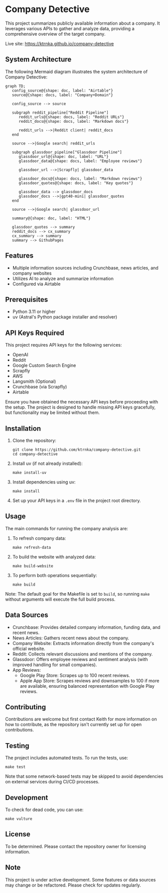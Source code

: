 # Company Detective

This project summarizes publicly available information about a company. It leverages various APIs to gather and analyze data, providing a comprehensive overview of the target company.

Live site: https://ktrnka.github.io/company-detective

## System Architecture

The following Mermaid diagram illustrates the system architecture of Company Detective:

```mermaid
graph TD;
   config_source@{shape: doc, label: "Airtable"}
   source@{shape: docs, label: "Company+Domain"}
   
   config_source --> source

   subgraph reddit_pipeline["Reddit Pipeline"]
      reddit_urls@{shape: docs, label: "Reddit URLs"}
      reddit_docs@{shape: docs, label: "Markdown docs"}

      reddit_urls -->|Reddit client| reddit_docs
   end

   source -->|Google search| reddit_urls

   subgraph glassdoor_pipeline["Glassdoor Pipeline"]
      glassdoor_url@{shape: doc, label: "URL"}
      glassdoor_data@{shape: docs, label: "Employee reviews"}

      glassdoor_url -->|Scrapfly| glassdoor_data

      glassdoor_docs@{shape: docs, label: "Markdown reviews"}
      glassdoor_quotes@{shape: docs, label: "Key quotes"}

      glassdoor_data --> glassdoor_docs
      glassdoor_docs -->|gpt40-mini| glassdoor_quotes
   end

   source -->|Google search| glassdoor_url

   summary@{shape: doc, label: "HTML"}

   glassdoor_quotes --> summary
   reddit_docs --> cx_summary
   cx_summary --> summary
   summary --> GithubPages
```

## Features

- Multiple information sources including Crunchbase, news articles, and company websites
- Utilizes AI to analyze and summarize information
- Configured via Airtable

## Prerequisites

- Python 3.11 or higher
- uv (Astral's Python package installer and resolver)

## API Keys Required

This project requires API keys for the following services:

- OpenAI
- Reddit
- Google Custom Search Engine
- Scrapfly
- AWS
- Langsmith (Optional)
- Crunchbase (via Scrapfly)
- Airtable

Ensure you have obtained the necessary API keys before proceeding with the setup. The project is designed to handle missing API keys gracefully, but functionality may be limited without them.

## Installation

1. Clone the repository:
   ```
   git clone https://github.com/ktrnka/company-detective.git
   cd company-detective
   ```

2. Install uv (if not already installed):
   ```
   make install-uv
   ```

3. Install dependencies using uv:
   ```
   make install
   ```

4. Set up your API keys in a `.env` file in the project root directory.

## Usage

The main commands for running the company analysis are:

1. To refresh company data:
   ```
   make refresh-data
   ```

2. To build the website with analyzed data:
   ```
   make build-website
   ```

3. To perform both operations sequentially:
   ```
   make build
   ```

Note: The default goal for the Makefile is set to `build`, so running `make` without arguments will execute the full build process.

## Data Sources

- Crunchbase: Provides detailed company information, funding data, and recent news.
- News Articles: Gathers recent news about the company.
- Company Website: Extracts information directly from the company's official website.
- Reddit: Collects relevant discussions and mentions of the company.
- Glassdoor: Offers employee reviews and sentiment analysis (with improved handling for small companies).
- App Reviews: 
  - Google Play Store: Scrapes up to 100 recent reviews.
  - Apple App Store: Scrapes reviews and downsamples to 100 if more are available, ensuring balanced representation with Google Play reviews.

## Contributing

Contributions are welcome but first contact Keith for more information on how to contribute, as the repository isn't currently set up for open contributions.

## Testing

The project includes automated tests. To run the tests, use:
```
make test
```

Note that some network-based tests may be skipped to avoid dependencies on external services during CI/CD processes.

## Development

To check for dead code, you can use:
```
make vulture
```

## License

To be determined. Please contact the repository owner for licensing information.

## Note

This project is under active development. Some features or data sources may change or be refactored. Please check for updates regularly.